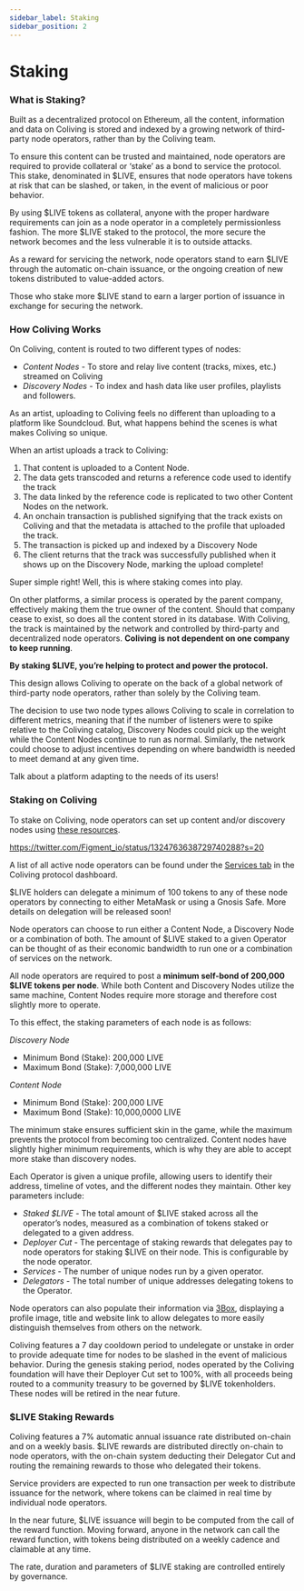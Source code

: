 ```yaml
---
sidebar_label: Staking
sidebar_position: 2
---
```


# Staking

### What is Staking?

Built as a decentralized protocol on Ethereum, all the content, information and data on Coliving is stored and indexed by a growing network of third-party node operators, rather than by the Coliving team.

To ensure this content can be trusted and maintained, node operators are required to provide collateral or ‘stake’ as a bond to service the protocol. This stake, denominated in $LIVE, ensures that node operators have tokens at risk that can be slashed, or taken, in the event of malicious or poor behavior.

By using $LIVE tokens as collateral, anyone with the proper hardware requirements can join as a node operator in a completely permissionless fashion. The more $LIVE staked to the protocol, the more secure the network becomes and the less vulnerable it is to outside attacks.

As a reward for servicing the network, node operators stand to earn $LIVE through the automatic on-chain issuance, or the ongoing creation of new tokens distributed to value-added actors.

Those who stake more $LIVE stand to earn a larger portion of issuance in exchange for securing the network.

### How Coliving Works

On Coliving, content is routed to two different types of nodes:

* _Content Nodes_ - To store and relay live content \(tracks, mixes, etc.\) streamed on Coliving
* _Discovery Nodes_ - To index and hash data like user profiles, playlists and followers.

As an artist, uploading to Coliving feels no different than uploading to a platform like Soundcloud. But, what happens behind the scenes is what makes Coliving so unique.

When an artist uploads a track to Coliving:

1. That content is uploaded to a Content Node.
2. The data gets transcoded and returns a reference code used to identify the track
3. The data linked by the reference code is replicated to two other Content Nodes on the network.
4. An onchain transaction is published signifying that the track exists on Coliving and that the metadata is attached to the profile that uploaded the track.
5. The transaction is picked up and indexed by a Discovery Node
6. The client returns that the track was successfully published when it shows up on the Discovery Node, marking the upload complete!

Super simple right! Well, this is where staking comes into play.

On other platforms, a similar process is operated by the parent company, effectively making them the true owner of the content. Should that company cease to exist, so does all the content stored in its database. With Coliving, the track is maintained by the network and controlled by third-party and decentralized node operators. **Coliving is not dependent on one company to keep running**.

**By staking $LIVE, you’re helping to protect and power the protocol.**

This design allows Coliving to operate on the back of a global network of third-party node operators, rather than solely by the Coliving team.

The decision to use two node types allows Coliving to scale in correlation to different metrics, meaning that if the number of listeners were to spike relative to the Coliving catalog, Discovery Nodes could pick up the weight while the Content Nodes continue to run as normal. Similarly, the network could choose to adjust incentives depending on where bandwidth is needed to meet demand at any given time.

Talk about a platform adapting to the needs of its users!

### **Staking on Coliving**

To stake on Coliving, node operators can set up content and/or discovery nodes using [these resources](https://github.com/dgc.network/coliving-protocol/wiki/Staking-Resources).

https://twitter.com/Figment_io/status/1324763638729740288?s=20

A list of all active node operators can be found under the [Services tab](https://dashboard.coliving.org/services) in the Coliving protocol dashboard.

$LIVE holders can delegate a minimum of 100 tokens to any of these node operators by connecting to either MetaMask or using a Gnosis Safe. More details on delegation will be released soon!

Node operators can choose to run either a Content Node, a Discovery Node or a combination of both. The amount of $LIVE staked to a given Operator can be thought of as their economic bandwidth to run one or a combination of services on the network.

All node operators are required to post a **minimum self-bond of 200,000 $LIVE tokens per node**. While both Content and Discovery Nodes utilize the same machine, Content Nodes require more storage and therefore cost slightly more to operate.

To this effect, the staking parameters of each node is as follows:

_Discovery Node_

* Minimum Bond (Stake): 200,000 LIVE
* Maximum Bond (Stake): 7,000,000 LIVE

_Content Node_

* Minimum Bond (Stake): 200,000 LIVE
* Maximum Bond (Stake): 10,000,0000 LIVE

The minimum stake ensures sufficient skin in the game, while the maximum prevents the protocol from becoming too centralized. Content nodes have slightly higher minimum requirements, which is why they are able to accept more stake than discovery nodes.

Each Operator is given a unique profile, allowing users to identify their address, timeline of votes, and the different nodes they maintain. Other key parameters include:

* _Staked $LIVE_ - The total amount of $LIVE staked across all the operator’s nodes, measured as a combination of tokens staked or delegated to a given address.
* _Deployer Cut_ - The percentage of staking rewards that delegates pay to node operators for staking $LIVE on their node. This is configurable by the node operator.
* _Services_ - The number of unique nodes run by a given operator.
* _Delegators_ - The total number of unique addresses delegating tokens to the Operator.

Node operators can also populate their information via [3Box](https://3box.io/), displaying a profile image, title and website link to allow delegates to more easily distinguish themselves from others on the network.

Coliving features a 7 day cooldown period to undelegate or unstake in order to provide adequate time for nodes to be slashed in the event of malicious behavior. During the genesis staking period, nodes operated by the Coliving foundation will have their Deployer Cut set to 100%, with all proceeds being routed to a community treasury to be governed by $LIVE tokenholders. These nodes will be retired in the near future.

### **$LIVE Staking Rewards**

Coliving features a 7% automatic annual issuance rate distributed on-chain and on a weekly basis. $LIVE rewards are distributed directly on-chain to node operators, with the on-chain system deducting their Delegator Cut and routing the remaining rewards to those who delegated their tokens.

Service providers are expected to run one transaction per week to distribute issuance for the network, where tokens can be claimed in real time by individual node operators.

In the near future, $LIVE issuance will begin to be computed from the call of the reward function. Moving forward, anyone in the network can call the reward function, with tokens being distributed on a weekly cadence and claimable at any time.

The rate, duration and parameters of $LIVE staking are controlled entirely by governance.
